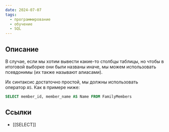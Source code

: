 ```yaml
---
date: 2024-07-07
tags:
  - программирование
  - обучение
  - SQL
---
```


## Описание
В случае, если мы хотим вывести какие-то столбцы таблицы, но чтобы в итоговой выборке они были названы иначе, мы можем использовать псевдонимы (их также называют алиасами).

Их синтаксис достаточно простой, мы должны использовать оператор `AS`. Как в примере ниже:

```sql
SELECT member_id, member_name AS Name FROM FamilyMembers
```
## Ссылки
- [[SELECT]]
